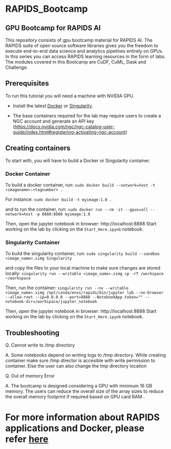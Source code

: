 # RAPIDS_Bootcamp

## GPU Bootcamp for RAPIDS AI

This repository consists of gpu bootcamp material for RAPIDS AI. The RAPIDS suite of open source software libraries gives you the freedom to execute end-to-end data science and analytics pipelines entirely on GPUs. In this series you can access RAPIDS learning resources in the form of labs. The modules covered in this Bootcamp are CuDF, CuML, Dask and Challenge.

## Prerequisites
To run this tutorial you will need a machine with NVIDIA GPU.

- Install the latest [Docker](https://docs.nvidia.com/datacenter/cloud-native/container-toolkit/install-guide.html#docker) or [Singularity](https://sylabs.io/docs/).

- The base containers required for the lab may require users to create a NGC account and generate an API key (https://docs.nvidia.com/ngc/ngc-catalog-user-guide/index.html#registering-activating-ngc-account)

## Creating containers
To start with, you will have to build a Docker or Singularity container.

### Docker Container
To build a docker container, run:
`sudo docker build --network=host -t <imagename>:<tagnumber> .`

For instance:
`sudo docker build -t myimage:1.0 .`

and to run the container, run:
`sudo docker run --rm -it --gpus=all --network=host -p 8888:8888 myimage:1.0`

Then, open the jupyter notebook in browser: http://localhost:8888
Start working on the lab by clicking on the `Start_Here.ipynb` notebook.

### Singularity Container

To build the singularity container, run: 
`sudo singularity build --sandbox <image_name>.simg Singularity`

and copy the files to your local machine to make sure changes are stored locally:
`singularity run --writable <image_name>.simg cp -rT /workspace ~/workspace`

Then, run the container:
`singularity run --nv --writable <image_name>.simg /opt/conda/envs/rapids/bin/jupyter lab --no-browser --allow-root --ip=0.0.0.0 --port=8888 --NotebookApp.token="" --notebook-dir=/workspace/jupyter_notebook`

Then, open the jupyter notebook in browser: http://localhost:8888
Start working on the lab by clicking on the `Start_Here.ipynb` notebook.

## Troubleshooting

Q. Cannot write to /tmp directory

A. Some notebooks depend on writing logs to /tmp directory. While creating container make sure /tmp director is accesible with write permission to container. Else the user can also change the tmp directory location

Q. Out of memory Error

A. The bootcamp is designed considering a GPU with minimum 16 GB memory. The users can reduce the overall size of the array sizes to reduce the overall memory footprint if required based on GPU card RAM .

# For more information about RAPIDS applications and Docker, please refer <a href="https://hub.docker.com/r/rapidsai/rapidsai/"> here</a>
